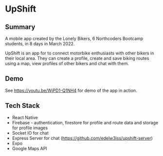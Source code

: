 # UpShift

## Summary

A mobile app created by the Lonely Bikers, 6 Northcoders Bootcamp students, in 8 days in March 2022.

UpShift is an app for to connect motorbike enthusiasts with other bikers in their local area.  They can create a profile, create and save biking routes using a map, view profiles of other bikers and chat with them.

## Demo

See https://youtu.be/WjPD1-Q1NH4  for demo of the app in action.

## Tech Stack

- React Native
- Firebase - authentication, firestore for profile and route data and storage for profile images
- Socket IO for chat
- Express Server for chat (https://github.com/edelw3iss/upshift-server)
- Expo
- Google Maps API
